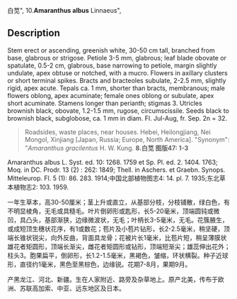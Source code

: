 白苋",
10.**Amaranthus albus** Linnaeus",

## Description
Stem erect or ascending, greenish white, 30-50 cm tall, branched from base, glabrous or strigose. Petiole 3-5 mm, glabrous; leaf blade obovate or spatulate, 0.5-2 cm, glabrous, base narrowing to petiole, margin slightly undulate, apex obtuse or notched, with a mucro. Flowers in axillary clusters or short terminal spikes. Bracts and bracteoles subulate, 2-2.5 mm, slightly rigid, apex acute. Tepals ca. 1 mm, shorter than bracts, membranous; male flowers oblong, apex acuminate; female ones oblong or subulate, apex short acuminate. Stamens longer than perianth; stigmas 3. Utricles brownish black, obovate, 1.2-1.5 mm, rugose, circumscissile. Seeds black to brownish black, subglobose, ca. 1 mm in diam. Fl. Jul-Aug, fr. Sep. 2n = 32.

> Roadsides, waste places, near houses. Hebei, Heilongjiang, Nei Mongol, Xinjiang [Japan, Russia; Europe, North America].
  "Synonym": "*Amaranthus* *gracilentus* H. W. Kung.
**8.白苋 图版47: 1-3**

Amaranthus albus L. Syst. ed. 10: 1268. 1759 et Sp. Pl. ed. 2. 1404. 1763; Moq. in DC. Prodr. 13 (2) : 262: 1849; Thell. in Aschers. et Graebn. Synops. Mitteleurop. Fl. 5 (1): 86. 283. 1914;中国北部植物图志4: 14. pl. 7. 1935;东北草本植物志2: 103. 1959.

一年生草本，高30-50厘米；茎上升或直立，从基部分枝，分枝铺散，绿白色，有不明显棱角，无毛或具糙毛。叶片倒卵形或匙形，长5-20毫米，顶端圆钝或微凹，具凸头，基部渐狭，边缘微波状，无毛；叶柄长3-5毫米，无毛。花簇腋生，或成短顶生穗状花序，有1或数花；苞片及小苞片钻形，长2-2.5毫米，稍坚硬，顶端长锥状锐尖，向外反曲，背面具龙骨；花被片长1毫米，比苞片短，稍呈薄膜状雄花者矩圆形，顶端长渐尖，雌花者矩圆形或钻形，顶端短渐尖；雄蕊伸出花外；柱头3。胞果扁平，倒卵形，长1.2-1.5毫米，黑褐色，皱缩，环状横裂。种子近球形，直径约1毫米，黑色至黑棕色，边缘锐。花期7-8月，果期9月。

产黑龙江、河北、新疆。生在人家附近、路旁及杂草地上。原产北美，传布于欧洲、苏联高加索、中亚、远东地区及日本。
